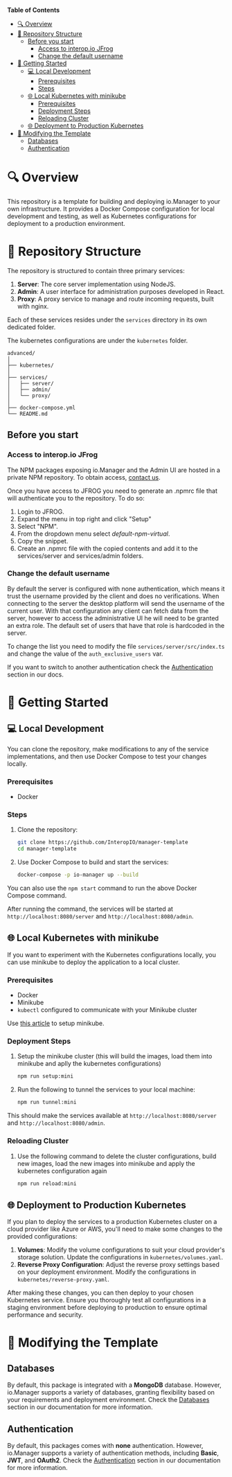 **Table of Contents**

- [🔍 Overview](#-overview)
- [📂 Repository Structure](#-repository-structure)
  - [Before you start](#before-you-start)
    - [Access to interop.io JFrog](#access-to-interopio-jfrog)
    - [Change the default username](#change-the-default-username)
- [🚀 Getting Started](#-getting-started)
  - [💻 Local Development](#-local-development)
    - [Prerequisites](#prerequisites)
    - [Steps](#steps)
  - [🌐 Local Kubernetes with minikube](#-local-kubernetes-with-minikube)
    - [Prerequisites](#prerequisites-1)
    - [Deployment Steps](#deployment-steps)
    - [Reloading Cluster](#reloading-cluster)
  - [🌐 Deployment to Production Kubernetes](#-deployment-to-production-kubernetes)
- [🔧 Modifying the Template](#-modifying-the-template)
  - [Databases](#databases)
  - [Authentication](#authentication)

# 🔍 Overview
  
This repository is a template for building and deploying io.Manager to your own infrastructure. It provides a Docker Compose configuration for local development and testing, as well as Kubernetes configurations for deployment to a production environment.

# 📂 Repository Structure

The repository is structured to contain three primary services:

1. **Server**: The core server implementation using NodeJS.
2. **Admin**: A user interface for administration purposes developed in React.
3. **Proxy**: A proxy service to manage and route incoming requests, built with nginx.

Each of these services resides under the `services` directory in its own dedicated folder.

The kubernetes configurations are under the `kubernetes` folder.

```
advanced/
│
├── kubernetes/
│
├── services/
│   ├── server/
│   ├── admin/
│   └── proxy/
│
├── docker-compose.yml
└── README.md
```

## Before you start

### Access to interop.io JFrog
The NPM packages exposing io.Manager and the Admin UI are hosted in a private NPM repository. To obtain access, [contact us](https://interop.io/contact/).

Once you have access to JFROG you need to generate an .npmrc file that will authenticate you to the repository. To do so:

1. Login to JFROG.
2. Expand the menu in top right and click "Setup"
3. Select "NPM".
4. From the dropdown menu select _default-npm-virtual_.
5. Copy the snippet.
6. Create an .npmrc file with the copied contents and add it to the services/server and services/admin folders.

### Change the default username

By default the server is configured with none authentication, which means it trust the username provided by the client and does no verifications. When connecting to the server the desktop platform will send the username of the current user. With that configuration any client can fetch data from the server, however to access the administrative UI he will need to be granted an extra role. The default set of users that have that role is hardcoded in the server. 

To change the list you need to modify the file `services/server/src/index.ts` and change the value of the `auth_exclusive_users` var.

If you want to switch to another authentication check the [Authentication]([#authentication](https://docs.interop.io/manager/authentication/overview/index.html)) section in our docs.

# 🚀 Getting Started

## 💻 Local Development

You can clone the repository, make modifications to any of the service implementations, and then use Docker Compose to test your changes locally.

### Prerequisites

- Docker

### Steps

1. Clone the repository:
   ```bash
   git clone https://github.com/InteropIO/manager-template
   cd manager-template
   ```

2. Use Docker Compose to build and start the services:
   ```bash
   docker-compose -p io-manager up --build
   ```

You can also use the `npm start` command to run the above Docker Compose command.

After running the command, the services will be started at `http://localhost:8080/server` and `http://localhost:8080/admin`.

## 🌐 Local Kubernetes with minikube

If you want to experiment with the Kubernetes configurations locally, you can use minikube to deploy the application to a local cluster.

### Prerequisites

- Docker
- Minikube
- `kubectl` configured to communicate with your Minikube cluster

Use [this article](https://minikube.sigs.k8s.io/docs/start/) to setup minikube.

### Deployment Steps

1. Setup the minikube cluster (this will build the images, load them into minikube and aplly the kubernetes configurations)
   ```bash
   npm run setup:mini
   ```

2. Run the following to tunnel the services to your local machine:
   ```bash
   npm run tunnel:mini
   ```

This should make the services available at `http://localhost:8080/server` and `http://localhost:8080/admin`.


### Reloading Cluster

1. Use the following command to delete the cluster configurations, build new images, load the new images into minikube and apply the kubernetes configuration again
    ```bash
   npm run reload:mini
   ```

## 🌐 Deployment to Production Kubernetes

If you plan to deploy the services to a production Kubernetes cluster on a cloud provider like Azure or AWS, you'll need to make some changes to the provided configurations:

1. **Volumes**: Modify the volume configurations to suit your cloud provider's storage solution. Update the configurations in `kubernetes/volumes.yaml`.
2. **Reverse Proxy Configuration**: Adjust the reverse proxy settings based on your deployment environment. Modify the configurations in `kubernetes/reverse-proxy.yaml`.

After making these changes, you can then deploy to your chosen Kubernetes service. Ensure you thoroughly test all configurations in a staging environment before deploying to production to ensure optimal performance and security.

# 🔧 Modifying the Template

## Databases

By default, this package is integrated with a **MongoDB** database. However, io.Manager supports a variety of databases, granting flexibility based on your requirements and deployment environment. Check the [Databases](https://docs.interop.io/manager/databases/overview/index.html) section in our documentation for more information.

## Authentication

By default, this packages comes with **none** authentication. However, io.Manager supports a variety of authentication methods, including **Basic**, **JWT**, and **OAuth2**. Check the [Authentication](https://docs.interop.io/manager/authentication/overview/index.html) section in our documentation for more information.
